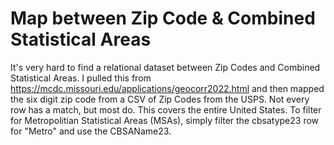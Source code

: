 # Map between Zip Code & Combined Statistical Areas
It's very hard to find a relational dataset between Zip Codes and Combined Statistical Areas. I pulled this from https://mcdc.missouri.edu/applications/geocorr2022.html and then mapped the six digit zip code from a CSV of Zip Codes from the USPS. Not every row has a match, but most do. This covers the entire United States. To filter for Metropolitian Statistical Areas (MSAs), simply filter the cbsatype23 row for "Metro" and use the CBSAName23. 
